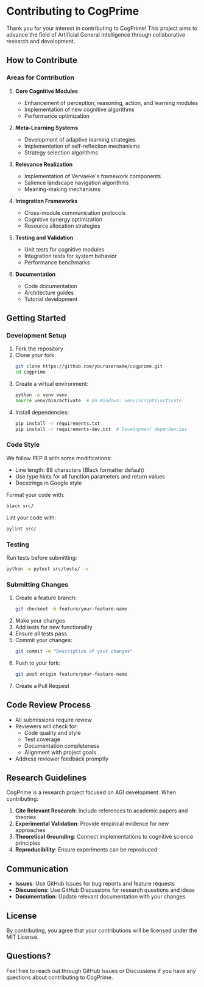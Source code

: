 # Contributing to CogPrime

Thank you for your interest in contributing to CogPrime! This project aims to advance the field of Artificial General Intelligence through collaborative research and development.

## How to Contribute

### Areas for Contribution

1. **Core Cognitive Modules**
   - Enhancement of perception, reasoning, action, and learning modules
   - Implementation of new cognitive algorithms
   - Performance optimization

2. **Meta-Learning Systems**
   - Development of adaptive learning strategies
   - Implementation of self-reflection mechanisms
   - Strategy selection algorithms

3. **Relevance Realization**
   - Implementation of Vervaeke's framework components
   - Salience landscape navigation algorithms
   - Meaning-making mechanisms

4. **Integration Frameworks**
   - Cross-module communication protocols
   - Cognitive synergy optimization
   - Resource allocation strategies

5. **Testing and Validation**
   - Unit tests for cognitive modules
   - Integration tests for system behavior
   - Performance benchmarks

6. **Documentation**
   - Code documentation
   - Architecture guides
   - Tutorial development

## Getting Started

### Development Setup

1. Fork the repository
2. Clone your fork:
   ```bash
   git clone https://github.com/yourusername/cogprime.git
   cd cogprime
   ```
3. Create a virtual environment:
   ```bash
   python -m venv venv
   source venv/bin/activate  # On Windows: venv\Scripts\activate
   ```
4. Install dependencies:
   ```bash
   pip install -r requirements.txt
   pip install -r requirements-dev.txt  # Development dependencies
   ```

### Code Style

We follow PEP 8 with some modifications:

- Line length: 88 characters (Black formatter default)
- Use type hints for all function parameters and return values
- Docstrings in Google style

Format your code with:
```bash
black src/
```

Lint your code with:
```bash
pylint src/
```

### Testing

Run tests before submitting:
```bash
python -m pytest src/tests/ -v
```

### Submitting Changes

1. Create a feature branch:
   ```bash
   git checkout -b feature/your-feature-name
   ```
2. Make your changes
3. Add tests for new functionality
4. Ensure all tests pass
5. Commit your changes:
   ```bash
   git commit -m "Description of your changes"
   ```
6. Push to your fork:
   ```bash
   git push origin feature/your-feature-name
   ```
7. Create a Pull Request

## Code Review Process

- All submissions require review
- Reviewers will check for:
  - Code quality and style
  - Test coverage
  - Documentation completeness
  - Alignment with project goals
- Address reviewer feedback promptly

## Research Guidelines

CogPrime is a research project focused on AGI development. When contributing:

1. **Cite Relevant Research**: Include references to academic papers and theories
2. **Experimental Validation**: Provide empirical evidence for new approaches
3. **Theoretical Grounding**: Connect implementations to cognitive science principles
4. **Reproducibility**: Ensure experiments can be reproduced

## Communication

- **Issues**: Use GitHub Issues for bug reports and feature requests
- **Discussions**: Use GitHub Discussions for research questions and ideas
- **Documentation**: Update relevant documentation with your changes

## License

By contributing, you agree that your contributions will be licensed under the MIT License.

## Questions?

Feel free to reach out through GitHub Issues or Discussions if you have any questions about contributing to CogPrime.
